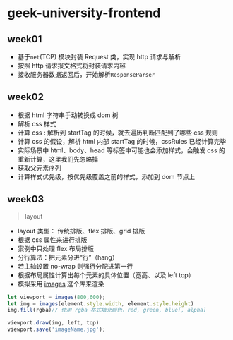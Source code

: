 # geek-university-frontend

## week01

- 基于`net`(TCP) 模块封装 Request 类，实现 http 请求与解析
- 按照 http 请求报文格式将封装请求内容
- 接收服务器数据返回后，开始解析`ResponseParser`

## week02

- 根据 html 字符串手动转换成 dom 树
- 解析 css 样式
- 计算 css : 解析到 startTag 的时候，就去遍历判断匹配到了哪些 css 规则
- 计算 css 的假设，解析 html 内部 startTag 的时候，cssRules 已经计算完毕
- 实际场景中 html、body、head 等标签中可能也会添加样式，会触发 css 的重新计算，这里我们先忽略掉
- 获取父元素序列
- 计算样式优先级，按优先级覆盖之前的样式，添加到 dom 节点上

## week03

> layout

- layout 类型： 传统排版、flex 排版、grid 排版
- 根据 css 属性来进行排版
- 案例中只处理 flex 布局排版
- 分行算法：把元素分进“行”（hang）
- 若主轴设置 no-wrap 则强行分配进第一行
- 根据布局属性计算出每个元素的具体位置（宽高、以及 left top）
- 模拟采用 [images](https://www.npmjs.com/package/images) 这个库来渲染

```js
let viewport = images(800,600);
let img = images(element.style.width, element.style.height)
img.fill(rgba)// 使用 rgba 格式填充颜色，red, green, blue[, alpha]

viewport.draw(img, left, top)
viewport.save('imageName.jpg');
```


